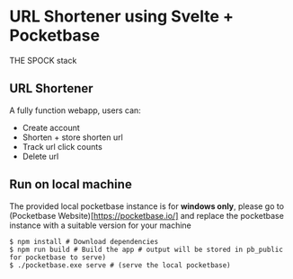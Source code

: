 # URL Shortener using Svelte + Pocketbase
THE SPOCK stack

## URL Shortener

A fully function webapp, users can:
- Create account
- Shorten + store shorten url
- Track url click counts
- Delete url

## Run on local machine

The provided local pocketbase instance is for **windows only**, please go to (Pocketbase Website)[https://pocketbase.io/] and replace the pocketbase instance with a suitable version for your machine

```
$ npm install # Download dependencies
$ npm run build # Build the app # output will be stored in pb_public for pocketbase to serve)
$ ./pocketbase.exe serve # (serve the local pocketbase)

```
